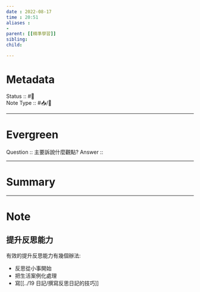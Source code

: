 ```yaml
---
date : 2022-08-17
time : 20:51
aliases :
- 
parent: [[精準學習]]
sibling:
child: 

---
```


# Metadata
Status :: #🌱 <br>
Note Type :: #📥/📘 <br>

---
# Evergreen
Question :: 主要訴說什麼觀點?
Answer :: 


---

# Summary


---

# Note
## 提升反思能力
有效的提升反思能力有幾個辦法:
- 反思從小事開始
- 把生活案例化處理
- 寫[[../19 日記/撰寫反思日記的技巧]]